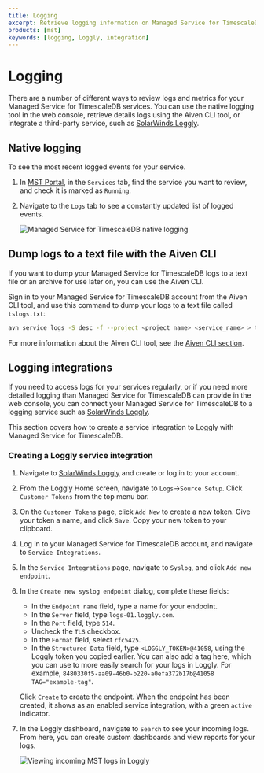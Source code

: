 ```yaml
---
title: Logging
excerpt: Retrieve logging information on Managed Service for TimescaleDB
products: [mst]
keywords: [logging, Loggly, integration]
---
```


# Logging

There are a number of different ways to review logs and metrics for your Managed
Service for TimescaleDB services. You can use the native logging tool
in the web console, retrieve details logs using the Aiven CLI tool, or
integrate a third-party service, such as [SolarWinds Loggly][loggly-site].

## Native logging

To see the most recent logged events for your service. 

1. In [MST Portal][mst-login], in the `Services` tab, find the service you want to review, and check it is 
   marked as `Running`.
2. Navigate to the `Logs` tab to see a constantly updated list of logged events.

    <img class="main-content__illustration"
    src="https://assets.timescale.com/docs/images/mst/view-logs.png"
    alt="Managed Service for TimescaleDB native logging"/>

## Dump logs to a text file with the Aiven CLI

If you want to dump your Managed Service for TimescaleDB logs to a text file or
an archive for use later on, you can use the Aiven CLI.

Sign in to your Managed Service for TimescaleDB account from the Aiven CLI tool,
and use this command to dump your logs to a text file called `tslogs.txt`:

```bash
avn service logs -S desc -f --project <project name> <service_name> > tslogs.txt
```

For more information about the Aiven CLI tool, see the
[Aiven CLI section][aiven-cli].

## Logging integrations

If you need to access logs for your services regularly, or if you need more
detailed logging than Managed Service for TimescaleDB can provide in the web
console, you can connect your Managed Service for TimescaleDB to a logging
service such as [SolarWinds Loggly][loggly-site].

This section covers how to create a service integration to Loggly with Managed
Service for TimescaleDB.

<Procedure>

### Creating a Loggly service integration

1.  Navigate to [SolarWinds Loggly][loggly-site] and create or log in to your account.
1.  From the Loggly Home screen, navigate to `Logs`→`Source Setup`. Click
    `Customer Tokens` from the top menu bar.
1.  On the `Customer Tokens` page, click `Add New` to create a new token. Give your
    token a name, and click `Save`. Copy your new token to your clipboard.
1.  Log in to your Managed Service for TimescaleDB account, and navigate
    to `Service Integrations`.
1.  In the `Service Integrations` page, navigate to `Syslog`, and click
    `Add new endpoint`.
1.  In the `Create new syslog endpoint` dialog, complete these fields:

      *   In the `Endpoint name` field, type a name for your endpoint.
      *   In the `Server` field, type `logs-01.loggly.com`.
      *   In the `Port` field, type `514`.
      *   Uncheck the `TLS` checkbox.
      *   In the `Format` field, select `rfc5425`.
      *   In the `Structured Data` field, type `<LOGGLY_TOKEN>@41058`, using the
          Loggly token you copied earlier. You can also add a tag here, which
          you can use to more easily search for your logs in Loggly. For
          example,
          `8480330f5-aa09-46b0-b220-a0efa372b17b@41058 TAG="example-tag"`.

    Click `Create` to create the endpoint. When the endpoint has been created,
    it shows as an enabled service integration, with a green `active` indicator.
1.  In the Loggly dashboard, navigate to `Search` to see your incoming logs.
    From here, you can create custom dashboards and view reports for your logs.

    <img class="main-content__illustration"
    width={1375} height={944}
    src="https://assets.timescale.com/docs/images/loggly-view-logs.webp"
    alt="Viewing incoming MST logs in Loggly"
    />

</Procedure>

[loggly-site]: https://www.loggly.com/
[aiven-cli]: /mst/:currentVersion:/aiven-client/#install-and-configure-the-aiven-client

[mst-login]:https://portal.managed.timescale.com/login